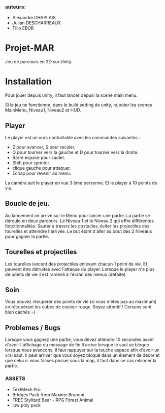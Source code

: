 ### auteurs:
- Alexandre CHAPLAIS
- Julian DESCHARREAUX
- Tilio EBOR

# Projet-MAR

Jeu de parcours en 3D sur Unity.

# Installation
Pour jouer depuis unity, il faut lancer depusi la scene main menu.

Si le jeu ne fonctionne, dans le build setting de unity, rajouter les scenes MainMenu, Niveau1, Niveau2 et HUD.

## Player

Le player est un ours controllable avec les commandes suivantes :
- Z pour avancer, S pour reculer.
- Q pour tourner vers la gauche et D pour tourner vers la droite.
- Barre espace pour sauter.
- Shift pour sprinter.
- clique gauche pour attaquer.
- Echap pour revenir au menu.

La caméra suit le player en vue 3 ème personne. Et le player à 10 points de vie. 

## Boucle de jeu.

Au lancement on arrive sur le Menu pour lancer une partie.
La partie se déroule en deux parcours. Le Niveau 1 et le Niveau 2 qui offre différentes fonctionnalités.
Sauter à travers les obstacles, éviter les projectiles des tourelles et atteindre l'arrivée.
Le but étant d'aller au bout des 2 Niveaux pour gagner la partie.

## Tourelles et projectiles

Les tourelles lancent des projectiles enlevant chacun 1 point de vie.
Et peuvent être détruites avec l'attaque du player.
Lorsque le player n'a plus de points de vie il est ramené à l'écran des menus (défaite).

## Soin
Vous pouvez récuperer des points de vie (si vous n'etes pas au maximum) en récupérant les cubes de couleur rouge.
Soyez attentif ! Certains sont bien cachés =)

## Problemes / Bugs
Lorsque vous gagnez une partie, vous devez attendre 10 secondes avant d'avoir l'affichage du message de fin
Il arrive lorsque le saut se bloque lorsque nous avancons, il faut rappuyer sur la touche espace afin d'avoir un vrai saut.
Il peut arriver que vous soyez bloqué dans un élement de decor et que celui ci vous fasses passer sous la map, il faut dans ce cas relancer la partie.

### ASSETS
- TextMesh Pro
- Bridges Pack from Maxime Brunoni
- FREE Stylized Bear - RPG Forest Animal
- low poly pack

